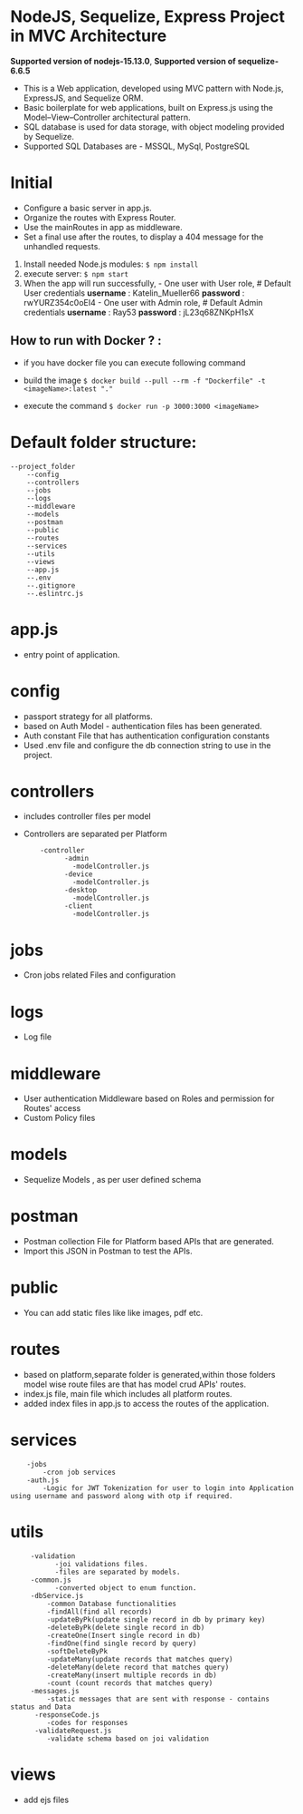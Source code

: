 # NodeJS, Sequelize, Express Project in MVC Architecture

**Supported version of nodejs-15.13.0**,
**Supported version of sequelize-6.6.5**

- This is a Web application, developed using MVC pattern with Node.js, ExpressJS, and Sequelize ORM. 
- Basic boilerplate for web applications, built on Express.js using the Model–View–Controller architectural pattern.
- SQL database is used for data storage, with object modeling provided by Sequelize.
- Supported SQL Databases are - MSSQL, MySql, PostgreSQL

# Initial
- Configure a basic server in app.js.
- Organize the routes with Express Router.
- Use the mainRoutes in app as middleware.
- Set a final use after the routes, to display a 404 message for the unhandled requests.
1. Install needed Node.js modules:
     ```$ npm install```
2. execute server:
     ```$ npm start```
3. When the app will run successfully,
		- One user with User role,
		# Default User credentials
		**username** : Katelin_Mueller66
		**password** : rwYURZ354c0oEI4
		- One user with Admin role,
		# Default Admin credentials
		**username** : Ray53
		**password** : jL23q68ZNKpH1sX


## How to run with Docker ? :
- if you have docker file you can execute following command

- build the image
	```$ docker build --pull --rm -f "Dockerfile" -t <imageName>:latest "." ```
	
- execute the command
	```$ docker run -p 3000:3000 <imageName> ```
	 
# Default folder structure:

	--project_folder
		--config
		--controllers
		--jobs
		--logs
		--middleware
		--models
		--postman
		--public
		--routes
		--services
		--utils
		--views
		--app.js
		--.env
		--.gitignore
		--.eslintrc.js
# app.js
- entry point of application.
# config
- passport strategy for all platforms.
- based on Auth Model - authentication files has been generated.
- Auth constant File that has authentication configuration constants
- Used .env file and configure the db connection string to use in the project.
# controllers
- includes controller files per model
- Controllers are separated per Platform

     	  -controller
     	        -admin
     	          -modelController.js
     	        -device
     	          -modelController.js
     	        -desktop
     	          -modelController.js
     	        -client
     	          -modelController.js
     
# jobs
- Cron jobs related Files and configuration
# logs
- Log file
# middleware
- User authentication Middleware based on Roles and permission for Routes' access
- Custom Policy files
# models
- Sequelize Models , as per user defined schema 
# postman
- Postman collection File for Platform based APIs that are generated.
- Import this JSON in Postman to test the APIs.
# public 
- You can add static files like like images, pdf etc.
# routes
- based on platform,separate folder is generated,within those folders model wise route files are that has model crud APIs' routes.
- index.js file, main file which includes all platform routes.
- added index files in app.js to access the routes of the application.
# services
     	-jobs
       		-cron job services
     	-auth.js
       		-Logic for JWT Tokenization for user to login into Application using username and password along with otp if required.
# utils
	     -validation
     		   -joi validations files.
     		   -files are separated by models.
     	 -common.js
       		   -converted object to enum function.
     	 -dbService.js
       		 -common Database functionalities
     	  	 -findAll(find all records)
     	  	 -updateByPk(update single record in db by primary key)
     	  	 -deleteByPk(delete single record in db)
     	  	 -createOne(Insert single record in db)
     	  	 -findOne(find single record by query)
     	  	 -softDeleteByPk
     	  	 -updateMany(update records that matches query)
             -deleteMany(delete record that matches query)
     	  	 -createMany(insert multiple records in db)
     	  	 -count (count records that matches query)
     	 -messages.js
  		     -static messages that are sent with response - contains status and Data
	      -responseCode.js
  		     -codes for responses
	      -validateRequest.js
  		     -validate schema based on joi validation
# views
- add ejs files